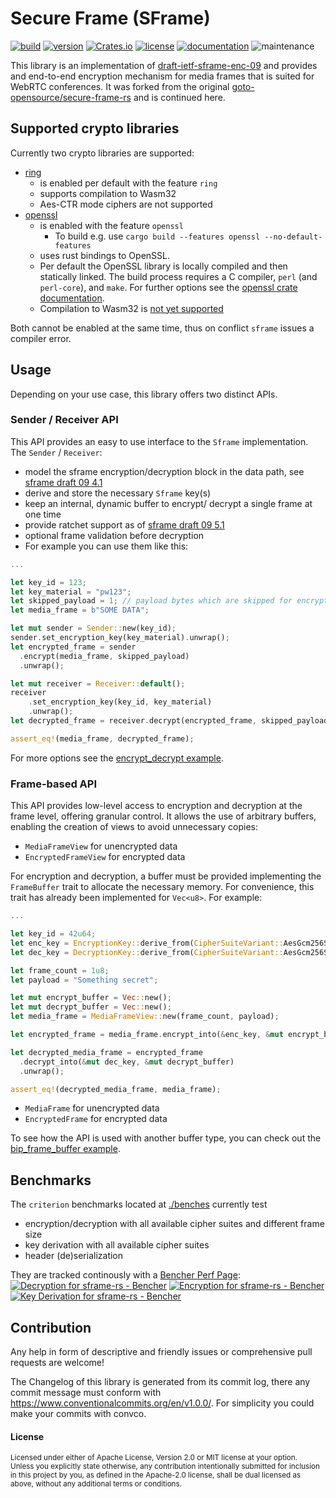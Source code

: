 # Secure Frame (SFrame)

[![build](https://img.shields.io/github/actions/workflow/status/TobTheRock/sframe-rs/ci_cd.yml?branch=main)](https://github.com/TobTheRock/sframe-rs/actions?query=branch%3Amain)
[![version](https://img.shields.io/crates/v/sframe)](https://crates.io/crates/sframe/)
[![Crates.io](https://img.shields.io/crates/d/sframe)](https://crates.io/crates/sframe)
[![license](https://img.shields.io/crates/l/sframe.svg?style=flat)](https://crates.io/crates/sframe/)
[![documentation](https://img.shields.io/badge/docs-latest-blue.svg)](https://docs.rs/sframe/)
![maintenance](https://img.shields.io/maintenance/yes/2024)

This library is an implementation of [draft-ietf-sframe-enc-09](https://www.ietf.org/archive/id/draft-ietf-sframe-enc-09.html) and provides and end-to-end encryption mechanism for media frames that is suited for WebRTC conferences.
It was forked from the original [goto-opensource/secure-frame-rs](https://github.com/goto-opensource/secure-frame-rs) and is continued here.

## Supported crypto libraries

Currently two crypto libraries are supported:

- [ring](https://crates.io/crates/ring)
  - is enabled per default with the feature `ring`
  - supports compilation to Wasm32
  - Aes-CTR mode ciphers are not supported
- [openssl](https://crates.io/crates/openssl)
  - is enabled with the feature `openssl`
    - To build e.g. use `cargo build --features openssl --no-default-features`
  - uses rust bindings to OpenSSL.
  - Per default the OpenSSL library is locally compiled and then statically linked. The build process requires a C compiler, `perl` (and `perl-core`), and `make`. For further options see the [openssl crate documentation](https://docs.rs/openssl/0.10.55/openssl/).
  - Compilation to Wasm32 is [not yet supported](https://github.com/sfackler/rust-openssl/issues/1016)

Both cannot be enabled at the same time, thus on conflict `sframe` issues a compiler error.

## Usage

Depending on your use case, this library offers two distinct APIs.

### Sender / Receiver API

This API provides an easy to use interface to the `Sframe` implementation. The `Sender` / `Receiver`:

- model the sframe encryption/decryption block in the data path, see [sframe draft 09 4.1](https://www.ietf.org/archive/id/draft-ietf-sframe-enc-09.html#name-application-context)
- derive and store the necessary `Sframe` key(s)
- keep an internal, dynamic buffer to encrypt/ decrypt a single frame at one time
- provide ratchet support as of [sframe draft 09 5.1](https://www.ietf.org/archive/id/draft-ietf-sframe-enc-09.html#section-5.1)
- optional frame validation before decryption
- For example you can use them like this:

```rust
...

let key_id = 123;
let key_material = "pw123";
let skipped_payload = 1; // payload bytes which are skipped for encryption
let media_frame = b"SOME DATA";

let mut sender = Sender::new(key_id);
sender.set_encryption_key(key_material).unwrap();
let encrypted_frame = sender
  .encrypt(media_frame, skipped_payload)
  .unwrap();

let mut receiver = Receiver::default();
receiver
    .set_encryption_key(key_id, key_material)
    .unwrap();
let decrypted_frame = receiver.decrypt(encrypted_frame, skipped_payload).unwrap();

assert_eq!(media_frame, decrypted_frame);
```

For more options see the [encrypt_decrypt example](https://github.com/TobTheRock/sframe-rs/blob/feat/low-level-api/examples/encrypt_decrypt.rs).

### Frame-based API

This API provides low-level access to encryption and decryption at the frame level, offering granular control.
It allows the use of arbitrary buffers, enabling the creation of views to avoid unnecessary copies:

- `MediaFrameView` for unencrypted data
- `EncryptedFrameView` for encrypted data

For encryption and decryption, a buffer must be provided implementing the `FrameBuffer` trait to allocate the necessary memory. For convenience, this trait has already been implemented for `Vec<u8>`.
For example:

```rust
...

let key_id = 42u64;
let enc_key = EncryptionKey::derive_from(CipherSuiteVariant::AesGcm256Sha512, key_id, "pw123").unwrap();
let dec_key = DecryptionKey::derive_from(CipherSuiteVariant::AesGcm256Sha512, key_id, "pw123").unwrap();

let frame_count = 1u8;
let payload = "Something secret";

let mut encrypt_buffer = Vec::new();
let mut decrypt_buffer = Vec::new();
let media_frame = MediaFrameView::new(frame_count, payload);

let encrypted_frame = media_frame.encrypt_into(&enc_key, &mut encrypt_buffer).unwrap();

let decrypted_media_frame = encrypted_frame
  .decrypt_into(&mut dec_key, &mut decrypt_buffer)
  .unwrap();

assert_eq!(decrypted_media_frame, media_frame);

```

- `MediaFrame` for unencrypted data
- `EncryptedFrame` for encrypted data

To see how the API is used with another buffer type, you can check out the [bip_frame_buffer example](https://github.com/TobTheRock/sframe-rs/blob/main/examples/bip_frame_buffer.rs).

## Benchmarks

The `criterion` benchmarks located at [./benches](https://github.com/TobTheRock/sframe-rs/tree/feat/low-level-api/benches) currently test

- encryption/decryption with all available cipher suites and different frame size
- key derivation with all available cipher suites
- header (de)serialization

They are tracked continously with a [Bencher Perf Page](https://bencher.dev/perf/sframe-rs?back=L2NvbnNvbGUvb3JnYW5pemF0aW9ucy90b2J0aGVyb2NrL3Byb2plY3RzP3Blcl9wYWdlPTgmcGFnZT0x&key=true&reports_per_page=4&branches_per_page=8&testbeds_per_page=8&benchmarks_per_page=8&reports_page=1&branches_page=1&testbeds_page=1&benchmarks_page=1):
<a href="https://bencher.dev/perf/sframe-rs?back=L2NvbnNvbGUvb3JnYW5pemF0aW9ucy90b2J0aGVyb2NrL3Byb2plY3RzP3Blcl9wYWdlPTgmcGFnZT0x&key=true&reports_per_page=4&branches_per_page=8&testbeds_per_page=8&benchmarks_per_page=8&reports_page=1&branches_page=1&testbeds_page=1&benchmarks_page=1"><img src="https://api.bencher.dev/v0/projects/sframe-rs/perf/img?branches=99fe8511-3287-48d2-93f3-36379605c572&testbeds=b02e6299-bb69-4543-a09f-e168f88d72a0%2C388324aa-501e-49ca-b012-3e1054b4b2a5&benchmarks=ac01dbfe-7841-4813-9016-e6c2fb5b3e2a%2C7dab951e-b008-4748-9467-bceddbdc6c97%2Caa4e3c86-7cbe-4531-9cda-f1718843eece%2C49f6ad47-88db-4648-82f2-cbd9f6c8c0dd%2Ca8fc78f0-437f-4015-bbca-54988a7ef2c3&measures=e050a8d7-e788-4ce5-9e95-48870f805da3&title=Decryption" title="Decryption" alt="Decryption for sframe-rs - Bencher" /></a>
<a href="https://bencher.dev/perf/sframe-rs?back=L2NvbnNvbGUvb3JnYW5pemF0aW9ucy90b2J0aGVyb2NrL3Byb2plY3RzP3Blcl9wYWdlPTgmcGFnZT0x&key=true&reports_per_page=4&branches_per_page=8&testbeds_per_page=8&benchmarks_per_page=8&reports_page=1&branches_page=1&testbeds_page=1&benchmarks_page=1"><img src="https://api.bencher.dev/v0/projects/sframe-rs/perf/img?branches=99fe8511-3287-48d2-93f3-36379605c572&testbeds=b02e6299-bb69-4543-a09f-e168f88d72a0%2C388324aa-501e-49ca-b012-3e1054b4b2a5&benchmarks=acf725e4-cd56-4471-bd94-ef143db7da78%2C8fa81434-f422-4dbf-b209-df4a7ec710a8%2C757fa277-0938-49d6-8627-4502a9de9a29%2C957e48a3-1efe-4fe5-a1dd-d8c5405d77d9%2C8a5754f5-c03a-495d-b9a8-9ab927ccfebf&measures=e050a8d7-e788-4ce5-9e95-48870f805da3&title=Encryption" title="Encryption" alt="Encryption for sframe-rs - Bencher" /></a>
<a href="https://bencher.dev/perf/sframe-rs?back=L2NvbnNvbGUvb3JnYW5pemF0aW9ucy90b2J0aGVyb2NrL3Byb2plY3RzP3Blcl9wYWdlPTgmcGFnZT0x&key=true&reports_per_page=4&branches_per_page=8&testbeds_per_page=8&benchmarks_per_page=8&reports_page=1&branches_page=1&testbeds_page=1&benchmarks_page=1"><img src="https://api.bencher.dev/v0/projects/sframe-rs/perf/img?branches=99fe8511-3287-48d2-93f3-36379605c572&testbeds=b02e6299-bb69-4543-a09f-e168f88d72a0%2C388324aa-501e-49ca-b012-3e1054b4b2a5&benchmarks=f817d982-5073-45d1-8727-021569683502%2Cf144e648-b192-4514-81fc-f14bca4fba41%2Cabd325b0-57e2-411c-8a86-4ef6d1c45279%2C8c97fef3-a7e3-48ea-b20b-16c26f5d6a98%2Cabca60fb-54e9-4dff-9041-81314d0012d5&measures=e050a8d7-e788-4ce5-9e95-48870f805da3&title=Key+Derivation" title="Key Derivation" alt="Key Derivation for sframe-rs - Bencher" /></a>

## Contribution

Any help in form of descriptive and friendly issues or comprehensive pull requests are welcome!

The Changelog of this library is generated from its commit log, there any commit message must conform with https://www.conventionalcommits.org/en/v1.0.0/. For simplicity you could make your commits with convco.

#### License

<sup>
Licensed under either of Apache License, Version 2.0 or MIT license at your option.
</sup>

<br>

<sub>
Unless you explicitly state otherwise, any contribution intentionally submitted for inclusion in this project by you, as defined in the Apache-2.0 license, shall be dual licensed as above, without any additional terms or conditions.
</sub>
